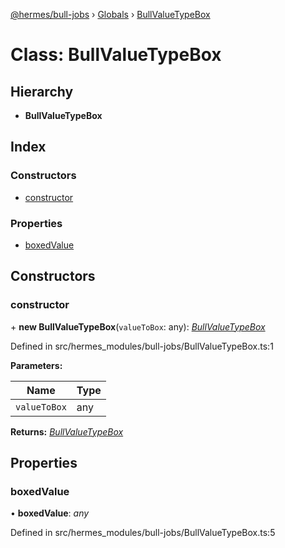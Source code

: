 [@hermes/bull-jobs](../README.md) › [Globals](../globals.md) › [BullValueTypeBox](bullvaluetypebox.md)

# Class: BullValueTypeBox

## Hierarchy

* **BullValueTypeBox**

## Index

### Constructors

* [constructor](bullvaluetypebox.md#constructor)

### Properties

* [boxedValue](bullvaluetypebox.md#boxedvalue)

## Constructors

###  constructor

\+ **new BullValueTypeBox**(`valueToBox`: any): *[BullValueTypeBox](bullvaluetypebox.md)*

Defined in src/hermes_modules/bull-jobs/BullValueTypeBox.ts:1

**Parameters:**

Name | Type |
------ | ------ |
`valueToBox` | any |

**Returns:** *[BullValueTypeBox](bullvaluetypebox.md)*

## Properties

###  boxedValue

• **boxedValue**: *any*

Defined in src/hermes_modules/bull-jobs/BullValueTypeBox.ts:5
